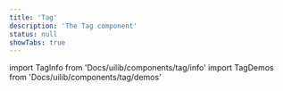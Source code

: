 ```yaml
---
title: 'Tag'
description: 'The Tag component'
status: null
showTabs: true
---
```


import TagInfo from 'Docs/uilib/components/tag/info'
import TagDemos from 'Docs/uilib/components/tag/demos'

<TagInfo />
<TagDemos />
